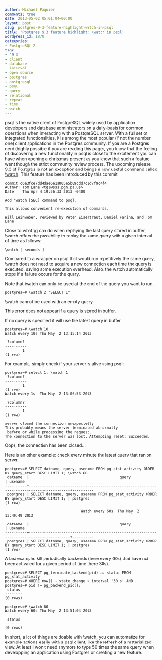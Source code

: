 ```yaml
---
author: Michael Paquier
comments: true
date: 2013-05-02 05:01:04+00:00
layout: post
slug: postgres-9-3-feature-highlight-watch-in-psql
title: 'Postgres 9.3 feature highlight: \watch in psql'
wordpress_id: 1870
categories:
- PostgreSQL-2
tags:
- '9.3'
- client
- database
- interval
- open source
- postgres
- postgresql
- psql
- query
- relational
- repeat
- time
- watch
---
```


psql is the native client of PostgreSQL widely used by application developers and database administrators on a daily-basis for common operations when interacting with a PostgreSQL server. With a full set of integrated functionalities, it is among the most popular (if not the number one) client applications in the Postgres community. If you are a Postgres nerd (highly possible if you are reading this page), you know that the feeling of discovering a new functionality in psql is close to the excitement you can have when opening a christmas present as you know that such a feature went though the strict community review process. The upcoming release 9.3 of Postgres is not an exception and brings a new useful command called [\watch](http://www.postgresql.org/docs/devel/static/app-psql.html). This feature has been introduced by this commit:

    commit c6a3fce7dd4dae6e1a005e5b09cdd7c1d7f9c4f4
    Author: Tom Lane <tgl@sss.pgh.pa.us>
    Date:   Thu Apr 4 19:56:33 2013 -0400
    
    Add \watch [SEC] command to psql.
    
    This allows convenient re-execution of commands.
    
    Will Leinweber, reviewed by Peter Eisentraut, Daniel Farina, and Tom Lane

Close to what \g can do when replaying the last query stored in buffer, \watch offers the possibility to replay the same query with a given interval of time as follows:

    \watch [ seconds ]

Compared to a wrapper on psql that would run repetitively the same query, \watch does not need to acquire a new connection each time the query is executed, saving some execution overhead. Also, the watch automatically stops if a failure occurs for the query.

Note that \watch can only be used at the end of the query you want to run.

    postgres=# \watch 2 "SELECT 1"

\watch cannot be used with an empty query

This error does not appear if a query is stored in buffer.

If no query is specified it will use the latest query in buffer.

    postgres=# \watch 10
    Watch every 10s	Thu May  2 13:15:14 2013
    
     ?column? 
    ----------
            1
    (1 row)

For example, simply check if your server is alive using psql:

    postgres=# select 1; \watch 1
     ?column? 
    ----------
            1
    (1 row)
    Watch every 1s	Thu May  2 13:06:53 2013
        
     ?column? 
    ----------
            1
    (1 row)
    
    server closed the connection unexpectedly
    This probably means the server terminated abnormally
     before or while processing the request.
    The connection to the server was lost. Attempting reset: Succeeded.

Oops, the connection has been closed...

Here is an other example: check every minute the latest query that ran on server.

    postgres=# SELECT datname, query, usename FROM pg_stat_activity ORDER BY query_start DESC LIMIT 1; \watch 60
     datname  |                                          query                                          | usename 
    ----------+-----------------------------------------------------------------------------------------+----------
     postgres | SELECT datname, query, usename FROM pg_stat_activity ORDER BY query_start DESC LIMIT 1; | postgres
    (1 row)
    
                                       Watch every 60s	Thu May  2 13:40:49 2013
    
     datname  |                                          query                                          | usename 
    ----------+-----------------------------------------------------------------------------------------+----------
     postgres | SELECT datname, query, usename FROM pg_stat_activity ORDER BY query_start DESC LIMIT 1; | postgres
    (1 row)

A last example: kill periodically backends (here every 60s) that have not been activated for a given period of time (here 30s).

    postgres=# SELECT pg_terminate_backend(pid) as status FROM pg_stat_activity
    postgres=# WHERE now() - state_change > interval '30 s' AND
    postgres=# pid != pg_backend_pid();
     status 
    --------
    (0 rows)
    
    postgres=# \watch 60
    Watch every 60s	Thu May  2 13:51:04 2013
    
     status 
    --------
    (0 rows)

In short, a lot of things are doable with \watch, you can automatize for example actions easily with a psql client, like the refresh of a materialized view. At least I won't need anymore to type 50 times the same query when developping an application using Postgres or creating a new feature.
